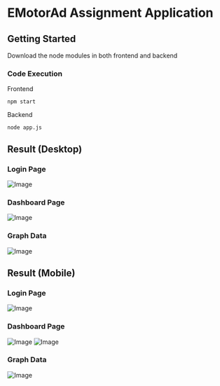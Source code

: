 # EMotorAd Assignment Application
## Getting Started

Download the node modules in both frontend and backend 

### Code Execution

Frontend

    npm start

Backend

    node app.js

## Result (Desktop)
### Login Page
![Image](https://github.com/user-attachments/assets/091b3b83-3bde-4912-b061-b36d67aa9f66)

### Dashboard Page
![Image](https://github.com/user-attachments/assets/c7fcede8-8399-4142-9f6e-32433133f38d)

### Graph Data
![Image](https://github.com/user-attachments/assets/4fd2072d-3c52-453e-91b0-52b9896f4cf4)

## Result (Mobile)
### Login Page
![Image](https://github.com/user-attachments/assets/fba8f9b6-5db1-4be8-8b3f-6c49f5331830)

### Dashboard Page
![Image](https://github.com/user-attachments/assets/cbd3ac64-ecae-4220-bb15-43d8ba9bf55d)
![Image](https://github.com/user-attachments/assets/e91186db-4f01-48b8-9f81-f46d877e4138)

### Graph Data
![Image](https://github.com/user-attachments/assets/33e799af-906c-44c6-9a84-9f695b835d68)
